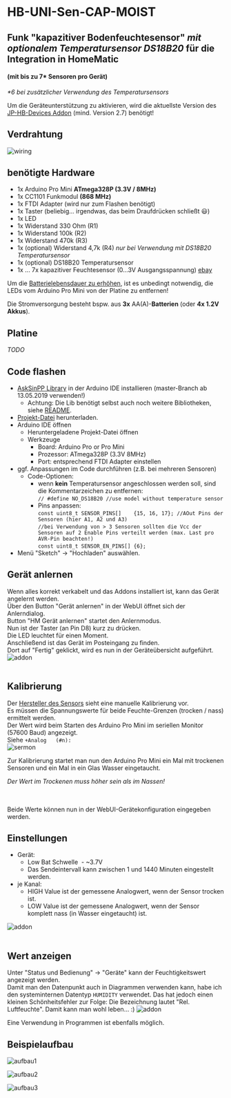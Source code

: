 # HB-UNI-Sen-CAP-MOIST
## Funk "kapazitiver Bodenfeuchtesensor" _mit optionalem Temperatursensor DS18B20_ für die Integration in HomeMatic
#### (mit bis zu 7* Sensoren pro Gerät)
_*6 bei zusätzlicher Verwendung des Temperatursensors_

Um die Geräteunterstützung zu aktivieren, wird die aktuellste Version des [JP-HB-Devices Addon](https://github.com/jp112sdl/JP-HB-Devices-addon/releases/latest) (mind. Version 2.7) benötigt! 

## Verdrahtung
![wiring](Images/wiring2.png)

## benötigte Hardware
* 1x Arduino Pro Mini **ATmega328P (3.3V / 8MHz)**
* 1x CC1101 Funkmodul **(868 MHz)**
* 1x FTDI Adapter (wird nur zum Flashen benötigt)
* 1x Taster (beliebig... irgendwas, das beim Draufdrücken schließt :smiley:)
* 1x LED 
* 1x Widerstand 330 Ohm (R1)
* 1x Widerstand 100k (R2)
* 1x Widerstand 470k (R3)
* 1x (optional) Widerstand 4,7k (R4) _nur bei Verwendung mit DS18B20 Temperatursensor_
* 1x (optional) DS18B20 Temperatursensor
* 1x ... 7x kapazitiver Feuchtesensor (0...3V Ausgangsspannung) [ebay](https://www.ebay.de/itm/152873639264)

Um die [Batterielebensdauer zu erhöhen](https://asksinpp.de/Grundlagen/01_hardware.html#stromversorgung), ist es unbedingt notwendig, die LEDs vom Arduino Pro Mini von der Platine zu entfernen!


Die Stromversorgung besteht bspw. aus **3x** AA(A)-**Batterien** (oder **4x 1.2V Akkus**).<br>

## Platine
*TODO*

## Code flashen
- [AskSinPP Library](https://github.com/pa-pa/AskSinPP) in der Arduino IDE installieren (master-Branch ab 13.05.2019 verwenden!)
  - Achtung: Die Lib benötigt selbst auch noch weitere Bibliotheken, siehe [README](https://github.com/pa-pa/AskSinPP#required-additional-arduino-libraries).
- [Projekt-Datei](https://raw.githubusercontent.com/jp112sdl/HB-UNI-Sen-CAP-MOIST/master/HB-UNI-Sen-CAP-MOIST/HB-UNI-Sen-CAP-MOIST.ino) herunterladen.
- Arduino IDE öffnen
  - Heruntergeladene Projekt-Datei öffnen
  - Werkzeuge
    - Board: Arduino Pro or Pro Mini
    - Prozessor: ATmega328P (3.3V 8MHz) 
    - Port: entsprechend FTDI Adapter
einstellen
- ggf. Anpassungen im Code durchführen (z.B. bei mehreren Sensoren)
  - Code-Optionen:
    - wenn **kein** Temperatursensor angeschlossen werden soll, sind die Kommentarzeichen zu entfernen:<br/>`// #define NO_DS18B20 //use model without temperature sensor`
    - Pins anpassen:<br/>`const uint8_t SENSOR_PINS[]    {15, 16, 17}; //AOut Pins der Sensoren (hier A1, A2 und A3)`<br/>
`//bei Verwendung von > 3 Sensoren sollten die Vcc der Sensoren auf 2 Enable Pins verteilt werden (max. Last pro AVR-Pin beachten!)`<br/>`const uint8_t SENSOR_EN_PINS[] {6};`
- Menü "Sketch" -> "Hochladen" auswählen.


## Gerät anlernen
Wenn alles korrekt verkabelt und das Addons installiert ist, kann das Gerät angelernt werden.<br>
Über den Button "Gerät anlernen" in der WebUI öffnet sich der Anlerndialog.<br>
Button "HM Gerät anlernen" startet den Anlernmodus.<br>
Nun ist der Taster (an Pin D8) kurz zu drücken.<br>
Die LED leuchtet für einen Moment.<br>
Anschließend ist das Gerät im Posteingang zu finden.<br>
Dort auf "Fertig" geklickt, wird es nun in der Geräteübersicht aufgeführt.<br>
![addon](Images/ccu_geraete.png)
<br><br>
## Kalibrierung
Der [Hersteller des Sensors](https://www.dfrobot.com/wiki/index.php/Capacitive_Soil_Moisture_Sensor_SKU:SEN0193) sieht eine manuelle Kalibrierung vor.<br>
Es müssen die Spannungswerte für beide Feuchte-Grenzen (trocken / nass) ermittelt werden.<br>
Der Wert wird beim Starten des Arduino Pro Mini im seriellen Monitor (57600 Baud) angezeigt.<br>
Siehe `+Analog   (#n):` <br>
![sermon](Images/arduino_ide_serialmonitor.png)

Zur Kalibrierung startet man nun den Arduino Pro Mini ein Mal mit trockenen Sensoren und ein Mal in ein Glas Wasser eingetaucht.

_Der Wert im Trockenen muss höher sein als im Nassen!_

<br><br>
Beide Werte können nun in der WebUI-Gerätekonfiguration eingegeben werden.

## Einstellungen
- Gerät:
  - Low Bat Schwelle
    - ~3.7V
  - Das Sendeintervall kann zwischen 1 und 1440 Minuten eingestellt werden.<br>
- je Kanal:
  - HIGH Value ist der gemessene Analogwert, wenn der Sensor trocken ist.<br>
  - LOW Value ist der gemessene Analogwert, wenn der Sensor komplett nass (in Wasser eingetaucht) ist.<br>

![addon](Images/ccu_einstellungen.png)
<br><br>
## Wert anzeigen
Unter "Status und Bedienung" -> "Geräte" kann der Feuchtigkeitswert angezeigt werden.<br>
Damit man den Datenpunkt auch in Diagrammen verwenden kann, habe ich den systeminternen Datentyp `HUMIDITY` verwendet.
Das hat jedoch einen kleinen Schönheitsfehler zur Folge: Die Bezeichnung lautet "Rel. Luftfeuchte".
Damit kann man wohl leben... :) 
![addon](Images/ccu_status.png)



Eine Verwendung in Programmen ist ebenfalls möglich.


## Beispielaufbau

![aufbau1](Images/aufbau1.jpg)

![aufbau2](Images/aufbau2.jpg)

![aufbau3](Images/aufbau3.jpg)
